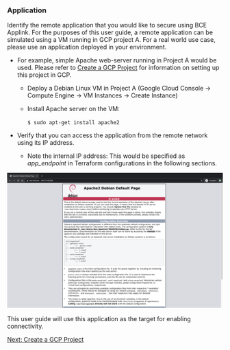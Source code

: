 ### Application

Identify the remote application that you would like to secure using BCE Applink.
For the purposes of this user guide, a remote application can be simulated using
a VM running in GCP project A. For a real world use case, please use an application
deployed in your environment.

*   For example, simple Apache web-server running in Project A would be used.
    Please refer to [Create a GCP Project](gcp-project-setup.md) for information
    on setting up this project in GCP.

    *   Deploy a Debian Linux VM in Project A (Google Cloud Console -> Compute
        Engine -> VM Instances -> Create Instance)
    *   Install Apache server on the VM:

        `$ sudo apt-get install apache2`

*   Verify that you can access the application from the remote network using its
    IP address.

    *   Note the internal IP address: This would be specified as *app_endpoint*
        in Terraform configurations in the following sections.

![Apache Web Server Default Page](images/apache-default-page.png "Apache Default Page")

This user guide will use this application as the target for enabling
connectivity.

[Next: Create a GCP Project](gcp-project-setup.md)
